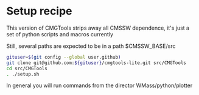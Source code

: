 # Setup recipe

This version of CMGTools strips away all CMSSW dependence, it's just a set of python scripts and macros currently

Still, several paths are expected to be in a path $CMSSW_BASE/src

```bash
gituser=$(git config --global user.github)
git clone git@github.com:${gituser}/cmgtools-lite.git src/CMGTools
cd src/CMGTools
. ./setup.sh
```

In general you will run commands from the director WMass/python/plotter
